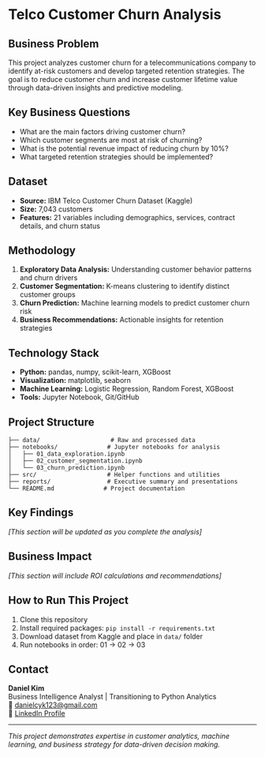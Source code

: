 # Telco Customer Churn Analysis

## Business Problem
This project analyzes customer churn for a telecommunications company to identify at-risk customers and develop targeted retention strategies. The goal is to reduce customer churn and increase customer lifetime value through data-driven insights and predictive modeling.

## Key Business Questions
- What are the main factors driving customer churn?
- Which customer segments are most at risk of churning?
- What is the potential revenue impact of reducing churn by 10%?
- What targeted retention strategies should be implemented?

## Dataset
- **Source:** IBM Telco Customer Churn Dataset (Kaggle)
- **Size:** 7,043 customers
- **Features:** 21 variables including demographics, services, contract details, and churn status

## Methodology
1. **Exploratory Data Analysis:** Understanding customer behavior patterns and churn drivers
2. **Customer Segmentation:** K-means clustering to identify distinct customer groups
3. **Churn Prediction:** Machine learning models to predict customer churn risk
4. **Business Recommendations:** Actionable insights for retention strategies

## Technology Stack
- **Python:** pandas, numpy, scikit-learn, XGBoost
- **Visualization:** matplotlib, seaborn
- **Machine Learning:** Logistic Regression, Random Forest, XGBoost
- **Tools:** Jupyter Notebook, Git/GitHub

## Project Structure
```
├── data/                    # Raw and processed data
├── notebooks/              # Jupyter notebooks for analysis
│   ├── 01_data_exploration.ipynb
│   ├── 02_customer_segmentation.ipynb
│   └── 03_churn_prediction.ipynb
├── src/                    # Helper functions and utilities
├── reports/                # Executive summary and presentations
└── README.md              # Project documentation
```

## Key Findings
*[This section will be updated as you complete the analysis]*

## Business Impact
*[This section will include ROI calculations and recommendations]*

## How to Run This Project
1. Clone this repository
2. Install required packages: `pip install -r requirements.txt`
3. Download dataset from Kaggle and place in `data/` folder
4. Run notebooks in order: 01 → 02 → 03

## Contact
**Daniel Kim**  
Business Intelligence Analyst | Transitioning to Python Analytics  
📧 danielcyk123@gmail.com  
💼 [LinkedIn Profile](your-linkedin-url)

---
*This project demonstrates expertise in customer analytics, machine learning, and business strategy for data-driven decision making.*
